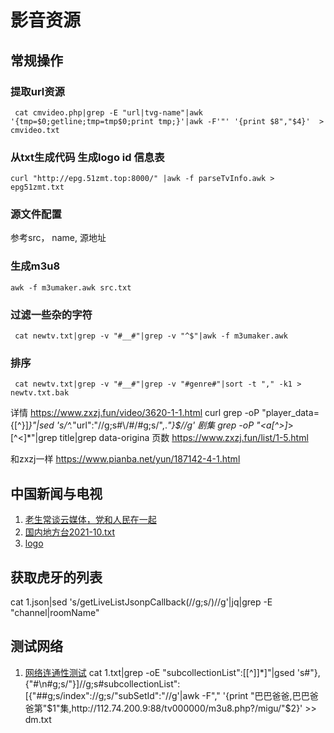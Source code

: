 # 影音资源
## 常规操作
### 提取url资源
```
 cat cmvideo.php|grep -E "url|tvg-name"|awk '{tmp=$0;getline;tmp=tmp$0;print tmp;}'|awk -F'"' '{print $8","$4}'  > cmvideo.txt
```
### 从txt生成代码 生成logo id 信息表
```
curl "http://epg.51zmt.top:8000/" |awk -f parseTvInfo.awk > epg51zmt.txt
```
### 源文件配置
参考src， name, 源地址
### 生成m3u8
```
awk -f m3umaker.awk src.txt
```
### 过滤一些杂的字符
```
 cat newtv.txt|grep -v "#__#"|grep -v "^$"|awk -f m3umaker.awk
```
### 排序
```
 cat newtv.txt|grep -v "#__#"|grep -v "#genre#"|sort -t "," -k1 > newtv.txt.bak
```
详情
https://www.zxzj.fun/video/3620-1-1.html
curl grep -oP "player_data={[^}]*}"|sed 's/^.*"url":"//g;s#\\/#/#g;s/",.*"}$//g'
剧集
grep -oP "<a[^>]*>[^<]*"|grep title|grep data-origina
页数
https://www.zxzj.fun/list/1-5.html

和zxzj一样
https://www.pianba.net/yun/187142-4-1.html
## 中国新闻与电视
1. [老生常谈云媒体，党和人民在一起](https://laosheng.top/fly/)
2. [国内地方台2021-10.txt](https://github.com/wmenjoy-music/vms/files/7512001/2021-10.txt)
3. [logo](https://www.lyngsat-logo.com/tvcountry/China.html)

##  获取虎牙的列表
 cat 1.json|sed 's/getLiveListJsonpCallback(//g;s/)//g'|jq|grep -E "channel|roomName"

## 测试网络
1. [网络连通性测试](https://m.17ce.com/site/http)
cat 1.txt|grep -oE "subcollectionList\":\[[^]]*\]"|gsed 's#"},{"#\n#g;s/"}]//g;s#subcollectionList"\:\[{"##g;s/index"\://g;s/"subSetId"\:"//g'|awk -F"," '{print "巴巴爸爸,巴巴爸爸第"$1"集,http://112.74.200.9:88/tv000000/m3u8.php?/migu/"$2}' >> dm.txt
